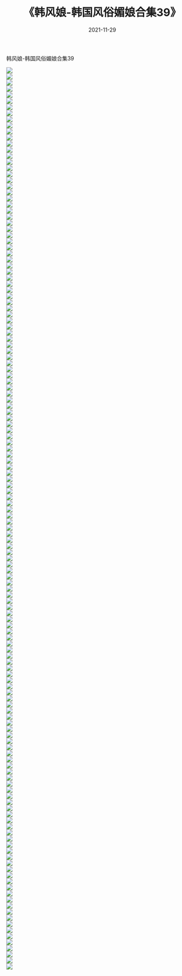 ﻿---
layout: post
title:  《韩风娘-韩国风俗媚娘合集39》
date:   2021-11-29
img: http://imgx.orgx.ga/漏D/网络美图/2021/韩风娘-韩国风俗媚娘合集39/000.jpg
categories: [美女, 清纯, 唯美]
---

韩风娘-韩国风俗媚娘合集39

  ![](http://imgx.orgx.ga/漏D/网络美图/2021/韩风娘-韩国风俗媚娘合集39/001.jpg) <br> ![](http://imgx.orgx.ga/漏D/网络美图/2021/韩风娘-韩国风俗媚娘合集39/002.jpg) <br> ![](http://imgx.orgx.ga/漏D/网络美图/2021/韩风娘-韩国风俗媚娘合集39/003.jpg) <br> ![](http://imgx.orgx.ga/漏D/网络美图/2021/韩风娘-韩国风俗媚娘合集39/004.jpg) <br> ![](http://imgx.orgx.ga/漏D/网络美图/2021/韩风娘-韩国风俗媚娘合集39/005.jpg) <br> ![](http://imgx.orgx.ga/漏D/网络美图/2021/韩风娘-韩国风俗媚娘合集39/006.jpg) <br> ![](http://imgx.orgx.ga/漏D/网络美图/2021/韩风娘-韩国风俗媚娘合集39/007.jpg) <br> ![](http://imgx.orgx.ga/漏D/网络美图/2021/韩风娘-韩国风俗媚娘合集39/008.jpg) <br> ![](http://imgx.orgx.ga/漏D/网络美图/2021/韩风娘-韩国风俗媚娘合集39/009.jpg) <br> ![](http://imgx.orgx.ga/漏D/网络美图/2021/韩风娘-韩国风俗媚娘合集39/010.jpg) <br> ![](http://imgx.orgx.ga/漏D/网络美图/2021/韩风娘-韩国风俗媚娘合集39/011.jpg) <br> ![](http://imgx.orgx.ga/漏D/网络美图/2021/韩风娘-韩国风俗媚娘合集39/012.jpg) <br> ![](http://imgx.orgx.ga/漏D/网络美图/2021/韩风娘-韩国风俗媚娘合集39/013.jpg) <br> ![](http://imgx.orgx.ga/漏D/网络美图/2021/韩风娘-韩国风俗媚娘合集39/014.jpg) <br> ![](http://imgx.orgx.ga/漏D/网络美图/2021/韩风娘-韩国风俗媚娘合集39/015.jpg) <br> ![](http://imgx.orgx.ga/漏D/网络美图/2021/韩风娘-韩国风俗媚娘合集39/016.jpg) <br> ![](http://imgx.orgx.ga/漏D/网络美图/2021/韩风娘-韩国风俗媚娘合集39/017.jpg) <br> ![](http://imgx.orgx.ga/漏D/网络美图/2021/韩风娘-韩国风俗媚娘合集39/018.jpg) <br> ![](http://imgx.orgx.ga/漏D/网络美图/2021/韩风娘-韩国风俗媚娘合集39/019.jpg) <br> ![](http://imgx.orgx.ga/漏D/网络美图/2021/韩风娘-韩国风俗媚娘合集39/020.jpg) <br> ![](http://imgx.orgx.ga/漏D/网络美图/2021/韩风娘-韩国风俗媚娘合集39/021.jpg) <br> ![](http://imgx.orgx.ga/漏D/网络美图/2021/韩风娘-韩国风俗媚娘合集39/022.jpg) <br> ![](http://imgx.orgx.ga/漏D/网络美图/2021/韩风娘-韩国风俗媚娘合集39/023.jpg) <br> ![](http://imgx.orgx.ga/漏D/网络美图/2021/韩风娘-韩国风俗媚娘合集39/024.jpg) <br> ![](http://imgx.orgx.ga/漏D/网络美图/2021/韩风娘-韩国风俗媚娘合集39/025.jpg) <br> ![](http://imgx.orgx.ga/漏D/网络美图/2021/韩风娘-韩国风俗媚娘合集39/026.jpg) <br> ![](http://imgx.orgx.ga/漏D/网络美图/2021/韩风娘-韩国风俗媚娘合集39/027.jpg) <br> ![](http://imgx.orgx.ga/漏D/网络美图/2021/韩风娘-韩国风俗媚娘合集39/028.jpg) <br> ![](http://imgx.orgx.ga/漏D/网络美图/2021/韩风娘-韩国风俗媚娘合集39/029.jpg) <br> ![](http://imgx.orgx.ga/漏D/网络美图/2021/韩风娘-韩国风俗媚娘合集39/030.jpg) <br> ![](http://imgx.orgx.ga/漏D/网络美图/2021/韩风娘-韩国风俗媚娘合集39/031.jpg) <br> ![](http://imgx.orgx.ga/漏D/网络美图/2021/韩风娘-韩国风俗媚娘合集39/032.jpg) <br> ![](http://imgx.orgx.ga/漏D/网络美图/2021/韩风娘-韩国风俗媚娘合集39/033.jpg) <br> ![](http://imgx.orgx.ga/漏D/网络美图/2021/韩风娘-韩国风俗媚娘合集39/034.jpg) <br> ![](http://imgx.orgx.ga/漏D/网络美图/2021/韩风娘-韩国风俗媚娘合集39/035.jpg) <br> ![](http://imgx.orgx.ga/漏D/网络美图/2021/韩风娘-韩国风俗媚娘合集39/036.jpg) <br> ![](http://imgx.orgx.ga/漏D/网络美图/2021/韩风娘-韩国风俗媚娘合集39/037.jpg) <br> ![](http://imgx.orgx.ga/漏D/网络美图/2021/韩风娘-韩国风俗媚娘合集39/038.jpg) <br> ![](http://imgx.orgx.ga/漏D/网络美图/2021/韩风娘-韩国风俗媚娘合集39/039.jpg) <br> ![](http://imgx.orgx.ga/漏D/网络美图/2021/韩风娘-韩国风俗媚娘合集39/040.jpg) <br> ![](http://imgx.orgx.ga/漏D/网络美图/2021/韩风娘-韩国风俗媚娘合集39/041.jpg) <br> ![](http://imgx.orgx.ga/漏D/网络美图/2021/韩风娘-韩国风俗媚娘合集39/042.jpg) <br> ![](http://imgx.orgx.ga/漏D/网络美图/2021/韩风娘-韩国风俗媚娘合集39/043.jpg) <br> ![](http://imgx.orgx.ga/漏D/网络美图/2021/韩风娘-韩国风俗媚娘合集39/044.jpg) <br> ![](http://imgx.orgx.ga/漏D/网络美图/2021/韩风娘-韩国风俗媚娘合集39/045.jpg) <br> ![](http://imgx.orgx.ga/漏D/网络美图/2021/韩风娘-韩国风俗媚娘合集39/046.jpg) <br> ![](http://imgx.orgx.ga/漏D/网络美图/2021/韩风娘-韩国风俗媚娘合集39/047.jpg) <br> ![](http://imgx.orgx.ga/漏D/网络美图/2021/韩风娘-韩国风俗媚娘合集39/048.jpg) <br> ![](http://imgx.orgx.ga/漏D/网络美图/2021/韩风娘-韩国风俗媚娘合集39/049.jpg) <br> ![](http://imgx.orgx.ga/漏D/网络美图/2021/韩风娘-韩国风俗媚娘合集39/050.jpg) <br> ![](http://imgx.orgx.ga/漏D/网络美图/2021/韩风娘-韩国风俗媚娘合集39/051.jpg) <br> ![](http://imgx.orgx.ga/漏D/网络美图/2021/韩风娘-韩国风俗媚娘合集39/052.jpg) <br> ![](http://imgx.orgx.ga/漏D/网络美图/2021/韩风娘-韩国风俗媚娘合集39/053.jpg) <br> ![](http://imgx.orgx.ga/漏D/网络美图/2021/韩风娘-韩国风俗媚娘合集39/054.jpg) <br> ![](http://imgx.orgx.ga/漏D/网络美图/2021/韩风娘-韩国风俗媚娘合集39/055.jpg) <br> ![](http://imgx.orgx.ga/漏D/网络美图/2021/韩风娘-韩国风俗媚娘合集39/056.jpg) <br> ![](http://imgx.orgx.ga/漏D/网络美图/2021/韩风娘-韩国风俗媚娘合集39/057.jpg) <br> ![](http://imgx.orgx.ga/漏D/网络美图/2021/韩风娘-韩国风俗媚娘合集39/058.jpg) <br> ![](http://imgx.orgx.ga/漏D/网络美图/2021/韩风娘-韩国风俗媚娘合集39/059.jpg) <br> ![](http://imgx.orgx.ga/漏D/网络美图/2021/韩风娘-韩国风俗媚娘合集39/060.jpg) <br> ![](http://imgx.orgx.ga/漏D/网络美图/2021/韩风娘-韩国风俗媚娘合集39/061.jpg) <br> ![](http://imgx.orgx.ga/漏D/网络美图/2021/韩风娘-韩国风俗媚娘合集39/062.jpg) <br> ![](http://imgx.orgx.ga/漏D/网络美图/2021/韩风娘-韩国风俗媚娘合集39/063.jpg) <br> ![](http://imgx.orgx.ga/漏D/网络美图/2021/韩风娘-韩国风俗媚娘合集39/064.jpg) <br> ![](http://imgx.orgx.ga/漏D/网络美图/2021/韩风娘-韩国风俗媚娘合集39/065.jpg) <br> ![](http://imgx.orgx.ga/漏D/网络美图/2021/韩风娘-韩国风俗媚娘合集39/066.jpg) <br> ![](http://imgx.orgx.ga/漏D/网络美图/2021/韩风娘-韩国风俗媚娘合集39/067.jpg) <br> ![](http://imgx.orgx.ga/漏D/网络美图/2021/韩风娘-韩国风俗媚娘合集39/068.jpg) <br> ![](http://imgx.orgx.ga/漏D/网络美图/2021/韩风娘-韩国风俗媚娘合集39/069.jpg) <br> ![](http://imgx.orgx.ga/漏D/网络美图/2021/韩风娘-韩国风俗媚娘合集39/070.jpg) <br> ![](http://imgx.orgx.ga/漏D/网络美图/2021/韩风娘-韩国风俗媚娘合集39/071.jpg) <br> ![](http://imgx.orgx.ga/漏D/网络美图/2021/韩风娘-韩国风俗媚娘合集39/072.jpg) <br> ![](http://imgx.orgx.ga/漏D/网络美图/2021/韩风娘-韩国风俗媚娘合集39/073.jpg) <br> ![](http://imgx.orgx.ga/漏D/网络美图/2021/韩风娘-韩国风俗媚娘合集39/074.jpg) <br> ![](http://imgx.orgx.ga/漏D/网络美图/2021/韩风娘-韩国风俗媚娘合集39/075.jpg) <br> ![](http://imgx.orgx.ga/漏D/网络美图/2021/韩风娘-韩国风俗媚娘合集39/076.jpg) <br> ![](http://imgx.orgx.ga/漏D/网络美图/2021/韩风娘-韩国风俗媚娘合集39/077.jpg) <br> ![](http://imgx.orgx.ga/漏D/网络美图/2021/韩风娘-韩国风俗媚娘合集39/078.jpg) <br> ![](http://imgx.orgx.ga/漏D/网络美图/2021/韩风娘-韩国风俗媚娘合集39/079.jpg) <br> ![](http://imgx.orgx.ga/漏D/网络美图/2021/韩风娘-韩国风俗媚娘合集39/080.jpg) <br> ![](http://imgx.orgx.ga/漏D/网络美图/2021/韩风娘-韩国风俗媚娘合集39/081.jpg) <br> ![](http://imgx.orgx.ga/漏D/网络美图/2021/韩风娘-韩国风俗媚娘合集39/082.jpg) <br> ![](http://imgx.orgx.ga/漏D/网络美图/2021/韩风娘-韩国风俗媚娘合集39/083.jpg) <br> ![](http://imgx.orgx.ga/漏D/网络美图/2021/韩风娘-韩国风俗媚娘合集39/084.jpg) <br> ![](http://imgx.orgx.ga/漏D/网络美图/2021/韩风娘-韩国风俗媚娘合集39/085.jpg) <br> ![](http://imgx.orgx.ga/漏D/网络美图/2021/韩风娘-韩国风俗媚娘合集39/086.jpg) <br> ![](http://imgx.orgx.ga/漏D/网络美图/2021/韩风娘-韩国风俗媚娘合集39/087.jpg) <br> ![](http://imgx.orgx.ga/漏D/网络美图/2021/韩风娘-韩国风俗媚娘合集39/088.jpg) <br> ![](http://imgx.orgx.ga/漏D/网络美图/2021/韩风娘-韩国风俗媚娘合集39/089.jpg) <br> ![](http://imgx.orgx.ga/漏D/网络美图/2021/韩风娘-韩国风俗媚娘合集39/090.jpg) <br> ![](http://imgx.orgx.ga/漏D/网络美图/2021/韩风娘-韩国风俗媚娘合集39/091.jpg) <br> ![](http://imgx.orgx.ga/漏D/网络美图/2021/韩风娘-韩国风俗媚娘合集39/092.jpg) <br> ![](http://imgx.orgx.ga/漏D/网络美图/2021/韩风娘-韩国风俗媚娘合集39/093.jpg) <br> ![](http://imgx.orgx.ga/漏D/网络美图/2021/韩风娘-韩国风俗媚娘合集39/094.jpg) <br> ![](http://imgx.orgx.ga/漏D/网络美图/2021/韩风娘-韩国风俗媚娘合集39/095.jpg) <br> ![](http://imgx.orgx.ga/漏D/网络美图/2021/韩风娘-韩国风俗媚娘合集39/096.jpg) <br> ![](http://imgx.orgx.ga/漏D/网络美图/2021/韩风娘-韩国风俗媚娘合集39/097.jpg) <br> ![](http://imgx.orgx.ga/漏D/网络美图/2021/韩风娘-韩国风俗媚娘合集39/098.jpg) <br> ![](http://imgx.orgx.ga/漏D/网络美图/2021/韩风娘-韩国风俗媚娘合集39/099.jpg) <br> ![](http://imgx.orgx.ga/漏D/网络美图/2021/韩风娘-韩国风俗媚娘合集39/100.jpg) <br> ![](http://imgx.orgx.ga/漏D/网络美图/2021/韩风娘-韩国风俗媚娘合集39/101.jpg) <br> ![](http://imgx.orgx.ga/漏D/网络美图/2021/韩风娘-韩国风俗媚娘合集39/102.jpg) <br> ![](http://imgx.orgx.ga/漏D/网络美图/2021/韩风娘-韩国风俗媚娘合集39/103.jpg) <br> ![](http://imgx.orgx.ga/漏D/网络美图/2021/韩风娘-韩国风俗媚娘合集39/104.jpg) <br> ![](http://imgx.orgx.ga/漏D/网络美图/2021/韩风娘-韩国风俗媚娘合集39/105.jpg) <br> ![](http://imgx.orgx.ga/漏D/网络美图/2021/韩风娘-韩国风俗媚娘合集39/106.jpg) <br> ![](http://imgx.orgx.ga/漏D/网络美图/2021/韩风娘-韩国风俗媚娘合集39/107.jpg) <br> ![](http://imgx.orgx.ga/漏D/网络美图/2021/韩风娘-韩国风俗媚娘合集39/108.jpg) <br> ![](http://imgx.orgx.ga/漏D/网络美图/2021/韩风娘-韩国风俗媚娘合集39/109.jpg) <br> ![](http://imgx.orgx.ga/漏D/网络美图/2021/韩风娘-韩国风俗媚娘合集39/110.jpg) <br> ![](http://imgx.orgx.ga/漏D/网络美图/2021/韩风娘-韩国风俗媚娘合集39/111.jpg) <br> ![](http://imgx.orgx.ga/漏D/网络美图/2021/韩风娘-韩国风俗媚娘合集39/112.jpg) <br> ![](http://imgx.orgx.ga/漏D/网络美图/2021/韩风娘-韩国风俗媚娘合集39/113.jpg) <br> ![](http://imgx.orgx.ga/漏D/网络美图/2021/韩风娘-韩国风俗媚娘合集39/114.jpg) <br> ![](http://imgx.orgx.ga/漏D/网络美图/2021/韩风娘-韩国风俗媚娘合集39/115.jpg) <br> ![](http://imgx.orgx.ga/漏D/网络美图/2021/韩风娘-韩国风俗媚娘合集39/116.jpg) <br> ![](http://imgx.orgx.ga/漏D/网络美图/2021/韩风娘-韩国风俗媚娘合集39/117.jpg) <br> ![](http://imgx.orgx.ga/漏D/网络美图/2021/韩风娘-韩国风俗媚娘合集39/118.jpg) <br> ![](http://imgx.orgx.ga/漏D/网络美图/2021/韩风娘-韩国风俗媚娘合集39/119.jpg) <br> ![](http://imgx.orgx.ga/漏D/网络美图/2021/韩风娘-韩国风俗媚娘合集39/120.jpg) <br> ![](http://imgx.orgx.ga/漏D/网络美图/2021/韩风娘-韩国风俗媚娘合集39/121.jpg) <br> ![](http://imgx.orgx.ga/漏D/网络美图/2021/韩风娘-韩国风俗媚娘合集39/122.jpg) <br> ![](http://imgx.orgx.ga/漏D/网络美图/2021/韩风娘-韩国风俗媚娘合集39/123.jpg) <br> ![](http://imgx.orgx.ga/漏D/网络美图/2021/韩风娘-韩国风俗媚娘合集39/124.jpg) <br> ![](http://imgx.orgx.ga/漏D/网络美图/2021/韩风娘-韩国风俗媚娘合集39/125.jpg) <br> ![](http://imgx.orgx.ga/漏D/网络美图/2021/韩风娘-韩国风俗媚娘合集39/126.jpg) <br> ![](http://imgx.orgx.ga/漏D/网络美图/2021/韩风娘-韩国风俗媚娘合集39/127.jpg) <br> ![](http://imgx.orgx.ga/漏D/网络美图/2021/韩风娘-韩国风俗媚娘合集39/128.jpg) <br> ![](http://imgx.orgx.ga/漏D/网络美图/2021/韩风娘-韩国风俗媚娘合集39/129.jpg) <br> ![](http://imgx.orgx.ga/漏D/网络美图/2021/韩风娘-韩国风俗媚娘合集39/130.jpg) <br> ![](http://imgx.orgx.ga/漏D/网络美图/2021/韩风娘-韩国风俗媚娘合集39/131.jpg) <br> ![](http://imgx.orgx.ga/漏D/网络美图/2021/韩风娘-韩国风俗媚娘合集39/132.jpg) <br> ![](http://imgx.orgx.ga/漏D/网络美图/2021/韩风娘-韩国风俗媚娘合集39/133.jpg) <br> ![](http://imgx.orgx.ga/漏D/网络美图/2021/韩风娘-韩国风俗媚娘合集39/134.jpg) <br> ![](http://imgx.orgx.ga/漏D/网络美图/2021/韩风娘-韩国风俗媚娘合集39/135.jpg) <br> ![](http://imgx.orgx.ga/漏D/网络美图/2021/韩风娘-韩国风俗媚娘合集39/136.jpg) <br> ![](http://imgx.orgx.ga/漏D/网络美图/2021/韩风娘-韩国风俗媚娘合集39/137.jpg) <br> ![](http://imgx.orgx.ga/漏D/网络美图/2021/韩风娘-韩国风俗媚娘合集39/138.jpg) <br> ![](http://imgx.orgx.ga/漏D/网络美图/2021/韩风娘-韩国风俗媚娘合集39/139.jpg) <br> ![](http://imgx.orgx.ga/漏D/网络美图/2021/韩风娘-韩国风俗媚娘合集39/140.jpg) <br> ![](http://imgx.orgx.ga/漏D/网络美图/2021/韩风娘-韩国风俗媚娘合集39/141.jpg) <br> ![](http://imgx.orgx.ga/漏D/网络美图/2021/韩风娘-韩国风俗媚娘合集39/142.jpg) <br> ![](http://imgx.orgx.ga/漏D/网络美图/2021/韩风娘-韩国风俗媚娘合集39/143.jpg) <br> ![](http://imgx.orgx.ga/漏D/网络美图/2021/韩风娘-韩国风俗媚娘合集39/144.jpg) <br> ![](http://imgx.orgx.ga/漏D/网络美图/2021/韩风娘-韩国风俗媚娘合集39/145.jpg) <br> ![](http://imgx.orgx.ga/漏D/网络美图/2021/韩风娘-韩国风俗媚娘合集39/146.jpg) <br> ![](http://imgx.orgx.ga/漏D/网络美图/2021/韩风娘-韩国风俗媚娘合集39/147.jpg) <br> ![](http://imgx.orgx.ga/漏D/网络美图/2021/韩风娘-韩国风俗媚娘合集39/148.jpg) <br>